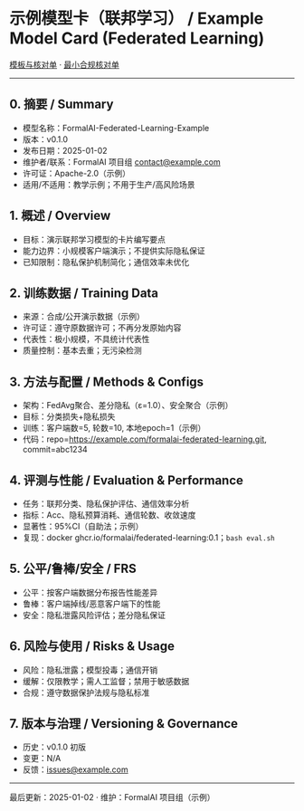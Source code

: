 # 示例模型卡（联邦学习） / Example Model Card (Federated Learning)

[模板与核对单](../../TEMPLATES_MODEL_CARD.md) · [最小合规核对单](../../STANDARDS_CHECKLISTS.md)

---

## 0. 摘要 / Summary

- 模型名称：FormalAI-Federated-Learning-Example
- 版本：v0.1.0
- 发布日期：2025-01-02
- 维护者/联系：FormalAI 项目组 <contact@example.com>
- 许可证：Apache-2.0（示例）
- 适用/不适用：教学示例；不用于生产/高风险场景

## 1. 概述 / Overview

- 目标：演示联邦学习模型的卡片编写要点
- 能力边界：小规模客户端演示；不提供实际隐私保证
- 已知限制：隐私保护机制简化；通信效率未优化

## 2. 训练数据 / Training Data

- 来源：合成/公开演示数据（示例）
- 许可证：遵守原数据许可；不再分发原始内容
- 代表性：极小规模，不具统计代表性
- 质量控制：基本去重；无污染检测

## 3. 方法与配置 / Methods & Configs

- 架构：FedAvg聚合、差分隐私（ε=1.0）、安全聚合（示例）
- 目标：分类损失+隐私损失
- 训练：客户端数=5, 轮数=10, 本地epoch=1（示例）
- 代码：repo=<https://example.com/formalai-federated-learning.git>, commit=abc1234

## 4. 评测与性能 / Evaluation & Performance

- 任务：联邦分类、隐私保护评估、通信效率分析
- 指标：Acc、隐私预算消耗、通信轮数、收敛速度
- 显著性：95%CI（自助法；示例）
- 复现：docker ghcr.io/formalai/federated-learning:0.1；`bash eval.sh`

## 5. 公平/鲁棒/安全 / FRS

- 公平：按客户端数据分布报告性能差异
- 鲁棒：客户端掉线/恶意客户端下的性能
- 安全：隐私泄露风险评估；差分隐私保证

## 6. 风险与使用 / Risks & Usage

- 风险：隐私泄露；模型投毒；通信开销
- 缓解：仅限教学；需人工监督；禁用于敏感数据
- 合规：遵守数据保护法规与隐私标准

## 7. 版本与治理 / Versioning & Governance

- 历史：v0.1.0 初版
- 变更：N/A
- 反馈：<issues@example.com>

---

最后更新：2025-01-02  · 维护：FormalAI 项目组（示例）
